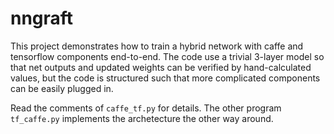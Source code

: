 # nngraft

This project demonstrates how to train a hybrid network with caffe and
tensorflow components end-to-end.  The code use a trivial 3-layer
model so that net outputs and updated weights can be verified by
hand-calculated values, but the code is structured such that more
complicated components can be easily plugged in.

Read the comments of `caffe_tf.py` for details.  The other program
`tf_caffe.py` implements the archetecture the other way around.


